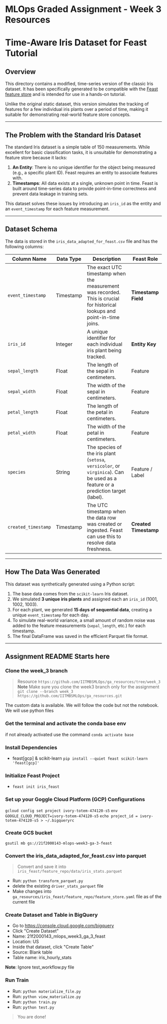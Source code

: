 # MLOps Graded Assignment - Week 3 Resources 

# Time-Aware Iris Dataset for Feast Tutorial

## Overview

This directory contains a modified, time-series version of the classic Iris dataset. It has been specifically generated to be compatible with the [Feast feature store](https://feast.dev/) and is intended for use in a hands-on tutorial.

Unlike the original static dataset, this version simulates the tracking of features for a few individual iris plants over a period of time, making it suitable for demonstrating real-world feature store concepts.

---

## The Problem with the Standard Iris Dataset

The standard Iris dataset is a simple table of 150 measurements. While excellent for basic classification tasks, it is unsuitable for demonstrating a feature store because it lacks:

1.  **An Entity**: There is no unique identifier for the object being measured (e.g., a specific plant ID). Feast requires an entity to associate features with.
2.  **Timestamps**: All data exists at a single, unknown point in time. Feast is built around time-series data to provide point-in-time correctness and prevent data leakage in training sets.

This dataset solves these issues by introducing an `iris_id` as the entity and an `event_timestamp` for each feature measurement.

---

## Dataset Schema

The data is stored in the `iris_data_adapted_for_feast.csv` file and has the following columns:

| Column Name         | Data Type | Description                                                                                                                                                             | Feast Role             |
| ------------------- | --------- | ----------------------------------------------------------------------------------------------------------------------------------------------------------------------- | ---------------------- |
| `event_timestamp`   | Timestamp | The exact UTC timestamp when the measurement was recorded. This is crucial for historical lookups and point-in-time joins.                                               | **Timestamp Field** |
| `iris_id`           | Integer   | A unique identifier for each individual iris plant being tracked.                                                                                                         | **Entity Key** |
| `sepal_length`      | Float     | The length of the sepal in centimeters.                                                                                                                                 | Feature                |
| `sepal_width`       | Float     | The width of the sepal in centimeters.                                                                                                                                  | Feature                |
| `petal_length`      | Float     | The length of the petal in centimeters.                                                                                                                                 | Feature                |
| `petal_width`       | Float     | The width of the petal in centimeters.                                                                                                                                  | Feature                |
| `species`           | String    | The species of the iris plant (`setosa`, `versicolor`, or `virginica`). Can be used as a feature or a prediction target (label).                                          | Feature / Label        |
| `created_timestamp` | Timestamp | The UTC timestamp when the data row was created or ingested. Feast can use this to resolve data freshness.                                                                | **Created Timestamp** |

---

## How The Data Was Generated

This dataset was synthetically generated using a Python script:

1.  The base data comes from the `scikit-learn` Iris dataset.
2.  We simulated **3 unique iris plants** and assigned each an `iris_id` (1001, 1002, 1003).
3.  For each plant, we generated **15 days of sequential data**, creating a unique `event_timestamp` for each day.
4.  To simulate real-world variance, a small amount of random noise was added to the feature measurements (`sepal_length`, etc.) for each timestamp.
5.  The final DataFrame was saved in the efficient Parquet file format.

---

## Assignment README Starts here

### Clone the week_3 branch
> Resource `https://github.com/IITMBSMLOps/ga_resources/tree/week_3`
**Note** Make sure you clone the week3 branch only for the assignment
```git clone --branch week_3 https://github.com/IITMBSMLOps/ga_resources.git```

The custom data is available. We will follow the code but not the notebook.
We will use python files

### Get the terminal and activate the conda base env
if not already activated use the command ```conda activate base```

### Install Dependencies
- feast[gcp] & scikit-learn ```pip install --quiet feast scikit-learn 'feast[gcp]'```

### Initialize Feast Project
- ```feast init iris_feast```

### Set up your Goggle Cloud Platform (GCP) Configurations

```gcloud config set project ivory-totem-474120-s5```
```env GOOGLE_CLOUD_PROJECT=ivory-totem-474120-s5```
```echo project_id = ivory-totem-474120-s5 > ~/.bigqueryrc```

### Create GCS bucket
```gsutil mb gs://21f2000143-mlops-week3-ga-3-feast```

### Convert the iris_data_adapted_for_feast.csv into parquet
> Convert and save it into `iris_feast/feature_repo/data/iris_stats.parquet`
- Run: ```python transform_parquet.py```
- delete the existing `driver_stats_parquet` file
- Make changes into `ga_resources/iris_feast/feature_repo/feature_store.yaml` file as of the current file

### Create Dataset and Table in BigQuery
- Go to https://console.cloud.google.com/bigquery
- Click "Create Dataset"
- Name: 21f2000143_mlops_week3_ga_3_feast
- Location: US
- Inside that dataset, click "Create Table"
- Source: Blank table
- Table name: iris_hourly_stats

**Note**: Ignore test_workflow.py file

### Run Train
- Run: ```python materialize_file.py```
- Run: ```python view_materialize.py```
- Run: ```python train.py```
- Run: ```python test.py```

> You are done!